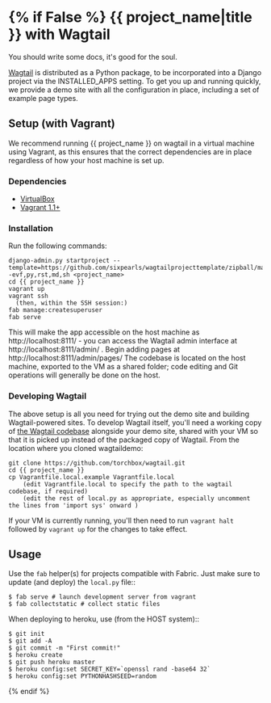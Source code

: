{% if False %}
{{ project_name|title }} with Wagtail
=====================================

You should write some docs, it's good for the soul.

[Wagtail](http://wagtail.io) is distributed as a Python package, to be incorporated into a Django project via the INSTALLED_APPS setting. To get you up and running quickly, we provide a demo site with all the configuration in place, including a set of example page types.


Setup (with Vagrant)
-----------------------

We recommend running {{ project_name }} on wagtail in a virtual machine using Vagrant, as this ensures that the correct dependencies are in place regardless of how your host machine is set up.

### Dependencies

* [VirtualBox](https://www.virtualbox.org/)
* [Vagrant 1.1+](http://www.vagrantup.com)

### Installation

Run the following commands:

    django-admin.py startproject --template=https://github.com/sixpearls/wagtailprojecttemplate/zipball/master -evf,py,rst,md,sh <project_name>
    cd {{ project_name }}
    vagrant up
    vagrant ssh
      (then, within the SSH session:)
    fab manage:createsuperuser
    fab serve



This will make the app accessible on the host machine as http://localhost:8111/ - you can access the Wagtail admin interface at http://localhost:8111/admin/ . Begin adding pages at http://localhost:8111/admin/pages/ The codebase is located on the host machine, exported to the VM as a shared folder; code editing and Git operations will generally be done on the host.

### Developing Wagtail

The above setup is all you need for trying out the demo site and building Wagtail-powered sites. To develop Wagtail itself, you'll need a working copy of [the Wagtail codebase](https://github.com/torchbox/wagtail) alongside your demo site, shared with your VM so that it is picked up instead of the packaged copy of Wagtail. From the location where you cloned wagtaildemo:

    git clone https://github.com/torchbox/wagtail.git
    cd {{ project_name }}
    cp Vagrantfile.local.example Vagrantfile.local
        (edit Vagrantfile.local to specify the path to the wagtail codebase, if required)
        (edit the rest of local.py as appropriate, especially uncomment the lines from 'import sys' onward )
    
If your VM is currently running, you'll then need to run `vagrant halt` followed by `vagrant up` for the changes to take effect.

Usage
-----

Use the ``fab`` helper(s) for projects compatible with Fabric. Just make sure to update (and deploy) the ``local.py`` file::

    $ fab serve # launch development server from vagrant
    $ fab collectstatic # collect static files

When deploying to heroku, use (from the HOST system)::

    $ git init
    $ git add -A
    $ git commit -m "First commit!"
    $ heroku create
    $ git push heroku master
    $ heroku config:set SECRET_KEY=`openssl rand -base64 32`
    $ heroku config:set PYTHONHASHSEED=random

{% endif %}

